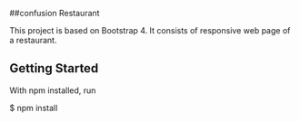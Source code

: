 ##confusion Restaurant

This project is based on Bootstrap 4. It consists of responsive web page of a restaurant.

## Getting Started

With npm installed, run

$ npm install
